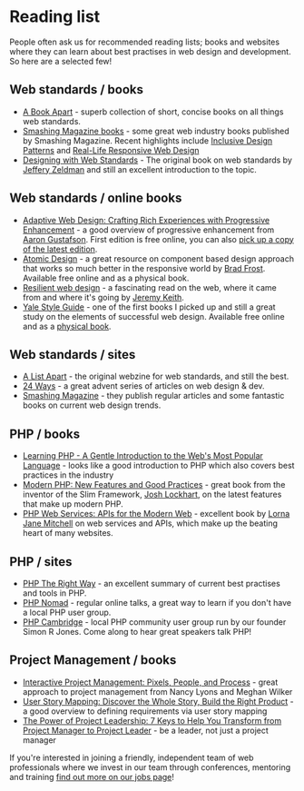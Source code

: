 # Reading list

People often ask us for recommended reading lists; books and websites where they can learn about best practises in web design and development. So here are a selected few!

## Web standards / books

* [A Book Apart](https://abookapart.com/) - superb collection of short, concise books on all things web standards.
* [Smashing Magazine books](https://www.smashingmagazine.com/books/) - some great web industry books published by Smashing Magazine. Recent highlights include [Inclusive Design Patterns](https://www.smashingmagazine.com/inclusive-design-patterns) and [Real-Life Responsive Web Design](https://www.smashingmagazine.com/2015/03/31/real-life-responsive-web-design-smashing-book-5/)
* [Designing with Web Standards](http://www.amazon.co.uk/gp/product/0321616952/ref=as_li_tl?ie=UTF8&camp=1634&creative=6738&creativeASIN=0321616952&linkCode=as2&tag=stud24-21) - The original book on web standards by [Jeffery Zeldman](http://www.zeldman.com/) and still an excellent introduction to the topic.

## Web standards / online books

* [Adaptive Web Design: Crafting Rich Experiences with Progressive Enhancement](https://adaptivewebdesign.info/1st-edition/read/) - a good overview of progressive enhancement from [Aaron Gustafson](https://www.aaron-gustafson.com/). First edition is free online, you can also [pick up a copy of the latest edition](http://www.amazon.co.uk/gp/product/0134216148/ref=as_li_tl?ie=UTF8&camp=1634&creative=6738&creativeASIN=0134216148&linkCode=as2&tag=stud24-21).
* [Atomic Design](http://atomicdesign.bradfrost.com/) - a great resource on component based design approach that works so much better in the responsive world by [Brad Frost](http://bradfrost.com/). Available free online and as a physical book.
* [Resilient web design](https://resilientwebdesign.com/) - a fascinating read on the web, where it came from and where it's going by [Jeremy Keith](http://adactio.com/).
* [Yale Style Guide](http://webstyleguide.com/) - one of the first books I picked up and still a great study on the elements of successful web design. Available free online and as a [physical book](http://www.amazon.co.uk/gp/product/0300137370/ref=as_li_tl?ie=UTF8&camp=1634&creative=6738&creativeASIN=0300137370&linkCode=as2&tag=stud24-21).

## Web standards / sites

* [A List Apart](http://alistapart.com/) - the original webzine for web standards, and still the best.
* [24 Ways](https://24ways.org/) - a great advent series of articles on web design & dev.
* [Smashing Magazine](https://www.smashingmagazine.com/) - they publish regular articles and some fantastic books on current web design trends.

## PHP / books

* [Learning PHP - A Gentle Introduction to the Web's Most Popular Language](http://shop.oreilly.com/product/0636920043034.do) - looks like a good introduction to PHP which also covers best practices in the industry
* [Modern PHP: New Features and Good Practices](http://www.amazon.co.uk/gp/product/1491905018/ref=as_li_tl?ie=UTF8&camp=1634&creative=6738&creativeASIN=1491905018&linkCode=as2&tag=stud24-21) - great book from the inventor of the Slim Framework, [Josh Lockhart](http://joshlockhart.com/), on the latest features that make up modern PHP.
* [PHP Web Services: APIs for the Modern Web](http://www.amazon.co.uk/gp/product/1491933097/ref=as_li_tl?ie=UTF8&camp=1634&creative=6738&creativeASIN=1491933097&linkCode=as2&tag=stud24-21) - excellent book by [Lorna Jane Mitchell](http://www.lornajane.net/) on web services and APIs, which make up the beating heart of many websites.

## PHP / sites

* [PHP The Right Way](http://www.phptherightway.com/) - an excellent summary of current best practises and tools in PHP.
* [PHP Nomad](https://nomadphp.com/) - regular online talks, a great way to learn if you don't have a local PHP user group. 
* [PHP Cambridge](http://www.meetup.com/phpcambridge/) - local PHP community user group run by our founder Simon R Jones. Come along to hear great speakers talk PHP!

## Project Management / books

* [Interactive Project Management: Pixels, People, and Process](https://www.geekgirlsguide.com/) - great approach to project management from Nancy Lyons and Meghan Wilker
* [User Story Mapping: Discover the Whole Story, Build the Right Product](http://www.amazon.co.uk/gp/product/1491904909/ref=as_li_tl?ie=UTF8&camp=1634&creative=6738&creativeASIN=1491904909&linkCode=as2&tag=stud24-21) - a good overview to defining requirements via user story mapping
* [The Power of Project Leadership: 7 Keys to Help You Transform from Project Manager to Project Leader](http://www.amazon.co.uk/gp/product/0749472340/ref=as_li_tl?ie=UTF8&camp=1634&creative=6738&creativeASIN=0749472340&linkCode=as2&tag=stud24-21) - be a leader, not just a project manager

If you're interested in joining a friendly, independent team of web professionals where we invest in our team through conferences, mentoring and training [find out more on our jobs page](http://www.studio24.net/who/join-us)!
